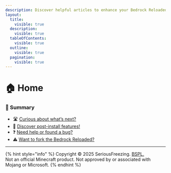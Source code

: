 ```yaml
---
description: Discover helpful articles to enhance your Bedrock Reloaded.
layout:
  title:
    visible: true
  description:
    visible: true
  tableOfContents:
    visible: true
  outline:
    visible: true
  pagination:
    visible: true
---
```


# 🏠 Home

### 📘 Summary

* 🛣️ [Curious about what’s next?](roadmap/resourcepack.md)
* 🧩 [Discover post-install features!](add-on.md)
* ❓ [Need help or found a bug?](support-policy.md)
* ⚠️ [Want to fork the Bedrock Reloaded?](disclaimer.md)

***

{% hint style="info" %}
Copyright © 2025 SeriousFreezing. [BSPL.](https://kernel32.xyz/licenses/bspl/v1/)\
Not an official Minecraft product. Not approved by or associated with Mojang or Microsoft.
{% endhint %}
